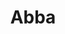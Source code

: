 ---
title: Abba
date: 
draft: false

# descripcion
description : Aros espectaculares! En plata 925 y cristal Swarovski. Simplemente bellísimos.

materials: Plata 925

color: 

dimensions: Largo 3.5cm

code: 01-10-0999

type: "Aros"

categories: []

price: $9.000,00

price_eftvo: $7.650,00

# Images
# first image will be shown in the product page
images:
  # - image: "images/path_to_image"
  # La ubicacion de las imagenes es imagenes/Aros/Aros.Cristal Swarovski/01-10-0999-abba
  - image: "./images/aros/cristal_swarovski/01-10-0999-abba_a.jpg"
  - image: "./images/aros/cristal_swarovski/01-10-0999-abba_b.jpg"
---